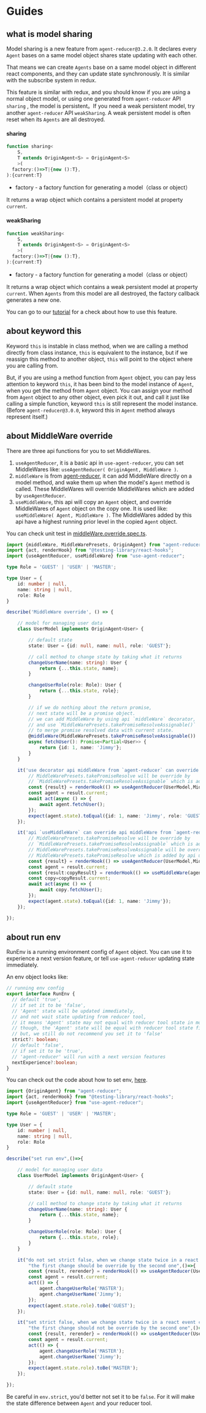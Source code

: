 # Guides

## what is model sharing

Model sharing is a new feature from `agent-reducer@3.2.0`. It declares every `Agent` bases on a same model object shares state updating with each other. 

That means we can create `Agents` base on a same model object in different react components, and they can update state synchronously. It is similar with the subscribe system in redux.

This feature is similar with redux, and you should know if you are using a normal object model, or using one generated from `agent-reducer` API `sharing` , the model is persistent。If you need a weak persistent model, try another `agent-reducer` API `weakSharing`. A weak persistent model is often reset when its `Agents` are all destroyed.

#### sharing
```typescript
function sharing<
    S,
    T extends OriginAgent<S> = OriginAgent<S>
    >(
  factory:()=>T|{new ():T},
):{current:T}
```

* factory - a factory function for generating a model（class or object）
  
It returns a wrap object which contains a persistent model at property `current`.

#### weakSharing

```typescript
function weakSharing<
    S,
    T extends OriginAgent<S> = OriginAgent<S>
    >(
  factory:()=>T|{new ():T},
):{current:T}
```

* factory - a factory function for generating a model（class or object）
  
It returns a wrap object which contains a weak persistent model at property `current`. When `Agents` from this model are all destroyed, the factory callback generates a new one.

You can go to our [tutorial](/tutorial?id=use-model-sharing) for a check about how to use this feature.

## about keyword this

Keyword `this` is instable in class method, when we are calling a method directly from class instance, `this` is equivalent to the instance, but if we reassign this method to another object, `this` will point to the object where you are calling from.

But, if you are using a method function from `Agent` object, you can pay less attention to keyword `this`, it has been bind to the model instance of `Agent`, when you get the method from `Agent` object. You can assign your method from `Agent` object to any other object, even pick it out, and call it just like calling a simple function, keyword `this` is still represent the model instance. (Before `agent-reducer@3.0.0`, keyword this in `Agent` method always represent itself.) 

## about MiddleWare override

There are three api functions for you to set MiddleWares.

1. `useAgentReducer`, it is a basic api in `use-agent-reducer`, you can set MiddleWares like: `useAgentReducer( OriginAgent, MiddleWare )`.
2. `middleWare` is from [agent-reducer](https://github.com/filefoxper/agent-reducer/blob/master/documents/en/api/middle_ware.md), it can add MiddleWare directly on a model method, and wake them up when the model's `Agent` method is called. These MiddleWares will override MiddleWares which are added by `useAgentReducer`.
3. `useMiddleWare`, this api will copy an `Agent` object, and override MiddleWares of `Agent` object on the copy one. It is used like: `useMiddleWare( Agent, MiddleWare )`. The MiddleWares added by this api have a highest running prior level in the copied `Agent` object.

You can check unit test in [middleWare.override.spec.ts](https://github.com/filefoxper/use-agent-reducer/blob/master/test/en/middleWare.override.spec.tsx). 

```typescript
import {middleWare, MiddleWarePresets, OriginAgent} from "agent-reducer";
import {act, renderHook} from "@testing-library/react-hooks";
import {useAgentReducer, useMiddleWare} from "use-agent-reducer";

type Role = 'GUEST' | 'USER' | 'MASTER';

type User = {
    id: number | null,
    name: string | null,
    role: Role
}

describe('MiddleWare override', () => {

    // model for managing user data
    class UserModel implements OriginAgent<User> {

        // default state
        state: User = {id: null, name: null, role: 'GUEST'};

        // call method to change state by taking what it returns
        changeUserName(name: string): User {
            return {...this.state, name};
        }

        changeUserRole(role: Role): User {
            return {...this.state, role};
        }

        // if we do nothing about the return promise,
        // next state will be a promise object.
        // we can add MiddleWare by using api `middleWare` decorator,
        // and use `MiddleWarePresets.takePromiseResolveAssignable()`
        // to merge promise resolved data with current state.
        @middleWare(MiddleWarePresets.takePromiseResolveAssignable())
        async fetchUser(): Promise<Partial<User>> {
            return {id: 1, name: 'Jimmy'};
        }
    }

    it('use decorator api middleWare from `agent-reducer` can override api `useAgentReducer`', async () => {
        // MiddleWarePresets.takePromiseResolve will be override by
        // `MiddleWarePresets.takePromiseResolveAssignable` which is added by decorator middleWare
        const {result} = renderHook(() => useAgentReducer(UserModel,MiddleWarePresets.takePromiseResolve()));
        const agent = result.current;
        await act(async () => {
            await agent.fetchUser();
        });
        expect(agent.state).toEqual({id: 1, name: 'Jimmy', role: 'GUEST'});
    });

    it('api `useMiddleWare` can override api middleWare from `agent-reducer`', async () => {
        // MiddleWarePresets.takePromiseResolve will be override by
        // `MiddleWarePresets.takePromiseResolveAssignable` which is added by decorator middleWare,
        // MiddleWarePresets.takePromiseResolveAssignable will be override by
        // MiddleWarePresets.takePromiseResolve which is added by api useMiddleWare
        const {result} = renderHook(() => useAgentReducer(UserModel,MiddleWarePresets.takePromiseResolve(),{nextExperience:true}));
        const agent = result.current;
        const {result:copyResult} = renderHook(() => useMiddleWare(agent,MiddleWarePresets.takePromiseResolve()));
        const copy=copyResult.current;
        await act(async () => {
            await copy.fetchUser();
        });
        expect(agent.state).toEqual({id: 1, name: 'Jimmy'});
    });

});
```

## about run env

RunEnv is a running environment config of `Agent` object. You can use it to experience a next version feature, or tell `use-agent-reducer` updating state immediately.

An env object looks like:
```typescript
// running env config
export interface RunEnv {
  // default 'true',
  // if set it to be 'false',
  // 'Agent' state will be updated immediately,
  // and not wait state updating from reducer tool,
  // it means 'Agent' state may not equal with reducer tool state in moment.
  // though, the 'Agent' state will be equal with reducer tool state finally,
  // but, we still do not recommend you set it to 'false' 
  strict?: boolean;
  // default 'false',
  // if set it to be 'true',
  // 'agent-reducer' will run with a next version features
  nextExperience?:boolean;
}
```
You can check out the code about how to set env, [here](https://github.com/filefoxper/use-agent-reducer/blob/master/test/en/setEnv.spec.tsx).

```typescript
import {OriginAgent} from "agent-reducer";
import {act, renderHook} from "@testing-library/react-hooks";
import {useAgentReducer} from "use-agent-reducer";

type Role = 'GUEST' | 'USER' | 'MASTER';

type User = {
    id: number | null,
    name: string | null,
    role: Role
}

describe("set run env",()=>{

    // model for managing user data
    class UserModel implements OriginAgent<User> {

        // default state
        state: User = {id: null, name: null, role: 'GUEST'};

        // call method to change state by taking what it returns
        changeUserName(name: string): User {
            return {...this.state, name};
        }

        changeUserRole(role: Role): User {
            return {...this.state, role};
        }
    }

    it("do not set strict false, when we change state twice in a react event callback directly, " +
        "the first change should be override by the second one",()=>{
        const {result, rerender} = renderHook(() => useAgentReducer(UserModel));
        const agent = result.current;
        act(() => {
            agent.changeUserRole('MASTER');
            agent.changeUserName('Jimmy');
        });
        expect(agent.state.role).toBe('GUEST');
    });

    it("set strict false, when we change state twice in a react event callback directly, " +
        "the first change should not be override by the second one",()=>{
        const {result, rerender} = renderHook(() => useAgentReducer(UserModel,{strict:false}));
        const agent = result.current;
        act(() => {
            agent.changeUserRole('MASTER');
            agent.changeUserName('Jimmy');
        });
        expect(agent.state.role).toBe('MASTER');
    });

});
```

Be careful in `env.strict`, you'd better not set it to be `false`. For it will make the state difference between `Agent` and your reducer tool.

